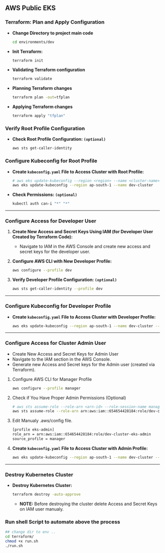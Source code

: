 ## AWS Public EKS

### Terraform: Plan and Apply Configuration

- **Change Directory to project main code**

  ```sh
  cd environments/dev
  ```

- **Init Terraform:**

  ```sh
  terraform init
  ```

- **Validating Terraform configuration**

  ```sh
  terraform validate
  ```

- **Planning Terraform changes**

  ```sh
  terraform plan -out=tfplan
  ```

- **Applying Terraform changes**

  ```sh
  terraform apply "tfplan"
  ```

### Verify Root Profile Configuration

- **Check Root Profile Configuration: `(optional)`**

  ```sh
  aws sts get-caller-identity
  ```

### Configure Kubeconfig for Root Profile

- **Create `kubeconfig.yaml` File to Access Cluster with Root Profile:**

  ```sh
  # aws eks update-kubeconfig --region <region> --name <cluster-name>
  aws eks update-kubeconfig --region ap-south-1 --name dev-cluster
  ```

- **Check Permissions: `(optional)`**

  ```sh
  kubectl auth can-i "*" "*"
  ```

---

### Configure Access for Developer User

1. **Create New Access and Secret Keys Using IAM (for Developer User Created by Terraform Code):**
   - Navigate to IAM in the AWS Console and create new access and secret keys for the developer user.

2. **Configure AWS CLI with New Developer Profile:**

   ```sh
   aws configure --profile dev
   ```

3. **Verify Developer Profile Configuration: `(optional)`**

   ```sh
   aws sts get-caller-identity --profile dev
   ```

---

### Configure Kubeconfig for Developer Profile

- **Create `kubeconfig.yaml` File to Access Cluster with Developer Profile:**

   ```sh
   aws eks update-kubeconfig --region ap-south-1 --name dev-cluster --profile dev
   ```

---

### Configure Access for Cluster Admin User

- Create New Access and Secret Keys for Admin User
- Navigate to the IAM section in the AWS Console.
- Generate new Access and Secret keys for the Admin user (created via Terraform).

1. Configure AWS CLI for Manager Profile

   ```bash
   aws configure --profile manager
   ```

2. Check if You Have Proper Admin Permissions (Optional)

   ```bash
   # aws sts assume-role --role-arn <arn-id> --role-session-name manager-session --profile <profile-name>
   aws sts assume-role --role-arn arn:aws:iam::654654428184:role/dev-cluster-eks-admin --role-session-name manager-session --profile manager
   ```

3. Edit Manualy .aws/config file.

   ```sh
   [profile eks-admin]
   role_arn = arn:aws:iam::654654428184:role/dev-cluster-eks-admin
   source_profile = manager
   ```

4. **Create `kubeconfig.yaml` File to Access Cluster with Admin Profile:**

   ```sh
   aws eks update-kubeconfig --region ap-south-1 --name dev-cluster --profile eks-admin
   ```

---

### Destroy Kubernetes Cluster

- **Destroy Kubernetes Cluster:**

   ```sh
   terraform destroy -auto-approve
   ```

   - **NOTE:** Before destroying the cluster delete Access and Secret Keys on IAM user manualy.

### **Run shell Script to automate above the process**

   ```sh
   ## change dir to env ..
   cd terraform/
   chmod +x run.sh
   ./run.sh
   ```


<!-- 
[ 
    Admin User & Dev User
    File system & module structure
]
--->


